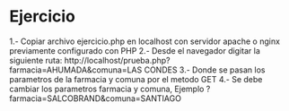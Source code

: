 # Ejercicio
1.- Copiar archivo ejercicio.php en localhost con servidor apache o nginx previamente configurado con PHP
2.- Desde el navegador digitar la siguiente ruta: http://localhost/prueba.php?farmacia=AHUMADA&comuna=LAS CONDES
3.- Donde se pasan los parametros de la farmacia y comuna por el metodo GET
4.- Se debe cambiar los parametros farmacia y comuna, Ejemplo ?farmacia=SALCOBRAND&comuna=SANTIAGO
